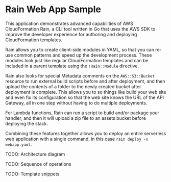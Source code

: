 # Rain Web App Sample

This application demonstrates advanced capabilities of AWS CloudFormation Rain,
a CLI tool written in Go that uses the AWS SDK to improve the developer
experience for authoring and deploying CloudFormation templates.

Rain allows you to create client-side modules in YAML, so that you can re-use
common patterns and speed up the development process. These modules look just
like regular CloudFormation templates and can be included in a parent template
using the `!Rain::Module` directive.

Rain also looks for special Metadata comments on the `AWS::S3::Bucket` resource
to run external build scripts before and after deployment, and then upload the
contents of a folder to the newly created bucket after deployment is complete.
This allows you to so things like build your web site and even fix its
configuration so that the web site knows the URL of the API Gateway, all in one
step without having to do multiple deployments.

For Lambda functions, Rain can run a script to build and/or package your
handler, and then it will upload a zip file to an assets bucket before
deploying the stack.

Combining these features together allows you to deploy an entire serverless web
application with a single command, in this case `rain deploy -x webapp.yaml`.

TODO: Architecture diagram

TODO: Sequence of operations

TODO: Template snippets


